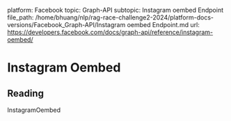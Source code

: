 platform: Facebook
topic: Graph-API
subtopic: Instagram oembed Endpoint
file_path: /home/bhuang/nlp/rag-race-challenge2-2024/platform-docs-versions/Facebook_Graph-API/Instagram oembed Endpoint.md
url: https://developers.facebook.com/docs/graph-api/reference/instagram-oembed/

# Instagram Oembed

## Reading

InstagramOembed